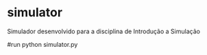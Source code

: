 # simulator
Simulador desenvolvido para a disciplina de Introdução a Simulação

#run
python simulator.py
